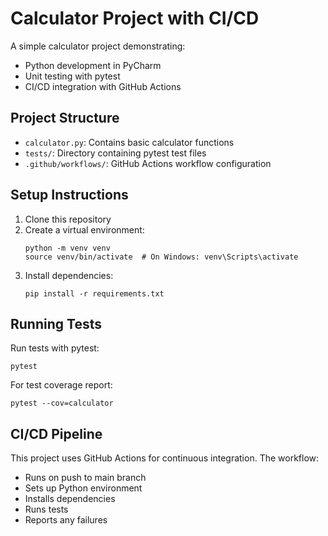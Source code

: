 # Calculator Project with CI/CD

A simple calculator project demonstrating:
- Python development in PyCharm
- Unit testing with pytest
- CI/CD integration with GitHub Actions

## Project Structure
- `calculator.py`: Contains basic calculator functions
- `tests/`: Directory containing pytest test files
- `.github/workflows/`: GitHub Actions workflow configuration

## Setup Instructions
1. Clone this repository
2. Create a virtual environment:
   ```
   python -m venv venv
   source venv/bin/activate  # On Windows: venv\Scripts\activate
   ```
3. Install dependencies:
   ```
   pip install -r requirements.txt
   ```

## Running Tests
Run tests with pytest:
```
pytest
```

For test coverage report:
```
pytest --cov=calculator
```

## CI/CD Pipeline
This project uses GitHub Actions for continuous integration. The workflow:
- Runs on push to main branch
- Sets up Python environment
- Installs dependencies
- Runs tests
- Reports any failures
